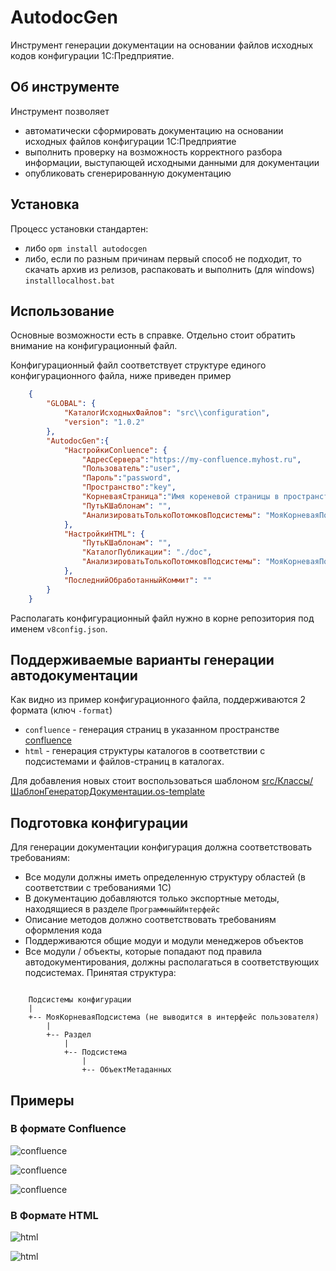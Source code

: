 # AutodocGen

Инструмент генерации документации на основании файлов исходных кодов конфигурации 1С:Предприятие.

## Об инструменте

Инструмент позволяет

- автоматически сформировать документацию на основании исходных файлов конфигурации 1С:Предприятие
- выполнить проверку на возможность корректного разбора информации, выступающей исходными данными для документации
- опубликовать сгенерированную документацию

## Установка

Процесс установки стандартен:

- либо `opm install autodocgen`
- либо, если по разным причинам первый способ не подходит, то скачать архив из релизов, распаковать и выполнить (для windows) `installlocalhost.bat`

## Использование

Основные возможности есть в справке. Отдельно стоит обратить внимание на конфигурационный файл.

Конфигурационный файл соответствует структуре единого конфигурационного файла, ниже приведен пример

```json
    {
        "GLOBAL": {
            "КаталогИсходныхФайлов": "src\\configuration",
            "version": "1.0.2"
        },
        "AutodocGen":{
            "НастройкиConluence": {
                "АдресСервера":"https://my-confluence.myhost.ru",
                "Пользователь":"user",
                "Пароль":"password",
                "Пространство":"key",
                "КорневаяСтраница":"Имя кореневой страницы в пространстве key",
                "ПутьКШаблонам": "",
                "АнализироватьТолькоПотомковПодсистемы": "МояКорневаяПодсистема"
            },
            "НастройкиHTML": {
                "ПутьКШаблонам": "",
                "КаталогПубликации": "./doc",
                "АнализироватьТолькоПотомковПодсистемы": "МояКорневаяПодсистема"
            },
            "ПоследнийОбработанныйКоммит": ""
        }
    }
```

Располагать конфигурационный файл нужно в корне репозитория под именем `v8config.json`.

## Поддерживаемые варианты генерации автодокументации

Как видно из пример конфигурационного файла, поддерживаются 2 формата (ключ `-format`)

- `confluence` - генерация страниц в указанном пространстве [confluence](https://ru.atlassian.com/software/confluence)
- `html` - генерация структуры каталогов в соответствии с подсистемами и файлов-страниц в каталогах.

Для добавления новых стоит воспользоваться шаблоном [src/Классы/ШаблонГенераторДокументации.os-template](src/Классы/ШаблонГенераторДокументации.os-template)

## Подготовка конфигурации

Для генерации документации конфигурация должна соответствовать требованиям:

- Все модули должны иметь определенную структуру областей (в соответствии с требованиями 1С)
- В документацию добавляются только экспортные методы, находящиеся в разделе `ПрограммныйИнтерфейс`
- Описание методов должно соответствовать требованиям оформления кода
- Поддерживаются общие модуи и модули менеджеров объектов
- Все модули / объекты, которые попадают под правила автодокументирования, должны располагаться в соответствующих подсистемах. Принятая структура:

```

    Подсистемы конфигурации
    |
    +-- МояКорневаяПодсистема (не выводится в интерфейс пользователя)
        |
        +-- Раздел
            |
            +-- Подсистема
                |
                +-- ОбъектМетаданных

```

## Примеры

### В формате Confluence

![confluence](pict/confluence1.png)

![confluence](pict/confluence2.png)

![confluence](pict/confluence3.png)

### В Формате HTML

![html](pict/html1.PNG)

![html](pict/html2.PNG)

